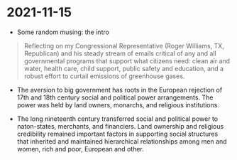 # 2021-11-15

 - Some random musing: the intro
 
 > Reflecting on my Congressional Representative (Roger Williams, TX, Republican) and his steady stream of emails critical of any and all governmental programs that support what citizens need: clean air and water, health care, child support, public safety and education, and a robust effort to curtail emissions of greenhouse gases.

 - The aversion to big government has roots in the European rejection
   of 17th and 18th century social and political power
   arrangements. The power was held by land owners, monarchs, and
   religious institutions.

 - The long nineteenth century transferred social and political power
   to naton-states, merchants, and financiers. Land ownership and
   religious credibility remained important factors in supporting
   social structures that inherited and maintained hierarchical
   relationships among men and women, rich and poor, European and
   other.
   
   

